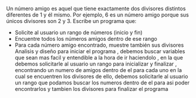 Un número amigo es aquel que tiene exactamente dos divisores distintos diferentes de 1 y él mismo. Por ejemplo, 6 es un número amigo porque sus únicos divisores son 2 y 3. Escribe un programa que:

- Solicite al usuario un rango de números (inicio y fin)
- Encuentre todos los números amigos dentro de ese rango
- Para cada número amigo encontrado, muestre también sus divisores
Analisis y diseño
para iniciar el programa , debemos buscar variables que sean mas facil y entendible a la hora de ir haciendolo , en la que debemos solicitarle al usuario un rango para inicializar y finalizar , encontrando un numero de amigos dentro de el para cada uno en la cual se encuentren los divisores de ello, debemos solicitarle al usuario un rango que podamos buscar los numeros dentro de el para asi poder encontrarlos y tambien los divisores para finalizar el programa 